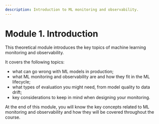 ```yaml
---
description: Introduction to ML monitoring and observability.
---
```


# Module 1. Introduction

This theoretical module introduces the key topics of machine learning monitoring and observability.

It covers the following topics:
* what can go wrong with ML models in production;
* what ML monitoring and observability are and how they fit in the ML lifecycle;
* what types of evaluation you might need, from model quality to data drift;
* key considerations to keep in mind when designing your monitoring. 

At the end of this module, you will know the key concepts related to ML monitoring and observability and how they will be covered throughout the course.
